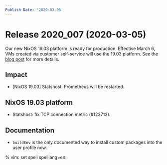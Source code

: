 ```yaml
---
Publish Date: '2020-03-05'
---
```


# Release 2020_007 (2020-03-05)

Our new NixOS 19.03 platform is ready for production.
Effective March 6, VMs created via customer self-service will use the 19.03 platform.
See the [blog post](https://blog.flyingcircus.io/2020/02/28/our-new-nixos-19-03-platform-is-ready-for-production/) for more details.

## Impact

- \[NixOS 19.03\] Statshost: Prometheus will be restarted.

## NixOS 19.03 platform

- Statshost: fix TCP connection metric (#123713).

## Documentation

- `buildEnv` is the only documented way to install custom packages into the user
  profile now.

% vim: set spell spelllang=en:
